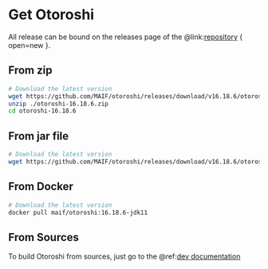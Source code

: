 # Get Otoroshi

All release can be bound on the releases page of the @link:[repository](https://github.com/MAIF/otoroshi/releases) { open=new }.

## From zip

```sh
# Download the latest version
wget https://github.com/MAIF/otoroshi/releases/download/v16.18.6/otoroshi-16.18.6.zip
unzip ./otoroshi-16.18.6.zip
cd otoroshi-16.18.6
```

## From jar file

```sh
# Download the latest version
wget https://github.com/MAIF/otoroshi/releases/download/v16.18.6/otoroshi.jar
```

## From Docker

```sh
# Download the latest version
docker pull maif/otoroshi:16.18.6-jdk11
```

## From Sources

To build Otoroshi from sources, just go to the @ref:[dev documentation](../dev.md)
